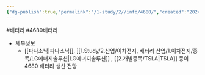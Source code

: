 ```yaml
---
{"dg-publish":true,"permalink":"/1-study/2//info/4680/","created":"2024-11-20T21:02:27.670+09:00","updated":"2025-06-26T16:47:09.543+09:00"}
---
```


#배터리 #4680배터리

- 세부정보
	- [[파나소닉\|파나소닉]], [[1.Study/2.산업/이차전지, 배터리 산업/1.이차전지/종목/LG에너지솔루션\|LG에너지솔루션]] , [[2.개별종목/TSLA\|TSLA]] 등이 4680 배터리 생산 전망 


